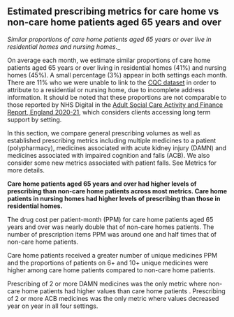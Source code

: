## Estimated prescribing metrics for care home vs non-care home patients aged 65 years and over

_Similar proportions of care home patients aged 65 years or over live in residential homes and nursing homes.__

On average each month, we estimate similar proportions of care home patients aged 65 years or over living in residential homes (41%) and nursing homes (45%). A small percentage (3%) appear in both settings each month. There are 11% who we were unable to link to the [CQC dataset](https://anypoint.mulesoft.com/exchange/portals/care-quality-commission-5/4d36bd23-127d-4acf-8903-ba292ea615d4/cqc-syndication-1/) in order to attribute to a residential or nursing home, due to incomplete address information. It should be noted that these proportions are not comparable to those reported by NHS Digital in the [Adult Social Care Activity and Finance Report, England 2020-21](https://digital.nhs.uk/data-and-information/publications/statistical/adult-social-care-activity-and-finance-report/2020-21#resources), which considers clients accessing long term support by setting.

In this section, we compare general prescribing volumes as well as established prescribing metrics including multiple medicines to a patient (polypharmacy), medicines associated with acute kidney injury (DAMN) and medicines associated with impaired cognition and falls (ACB). We also consider some new metrics associated with patient falls. See <a onclick="internalLink('Metrics');">Metrics</a> for more details.

__Care home patients aged 65 years and over had higher levels of prescribing than non-care home patients across most metrics. Care home patients in nursing homes had higher levels of prescribing than those in residential homes.__

The drug cost per patient-month (PPM) for care home patients aged 65 years and over was nearly double that of non-care homes patients. The number of prescription items PPM was around one and half times that of non-care home patients. 

Care home patients received a greater number of unique medicines PPM and the proportions of patients on 6+ and 10+ unique medicines were higher among care home patients compared to non-care home patients.

Prescribing of 2 or more DAMN medicines was the only metric where non-care home patients had higher values than care home patients . Prescribing of 2 or more ACB medicines was the only metric where values decreased year on year in all four settings.
